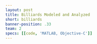 ```yaml
---
layout: post
title: Billiards Modeled and Analyzed
short: billiards 
banner-position: .33
team: 2
specs: [[code, 'MATLAB, Objective-C']]
---
```

